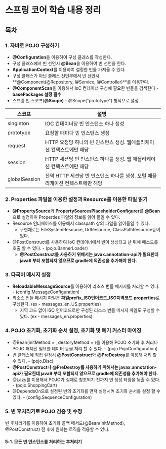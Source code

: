 # 스프링 코어 학습 내용 정리

## 목차

### 1. 자바로 POJO 구성하기

- **@Configuration**을 이용하여 구성 클래스를 작성한다.  
- 구성 클래스에서 빈 선언시 **@Bean**을 이용하여 빈 선언을 한다.  
- **ApplicationContext**를 이용하여 설정한 빈을 가져올 수 있다.  
- 구성 클래스가 아닌 클래스 선언부에서 빈 선언시 **@Component(@Repository, @Service, @Controller)**를 이용한다.  
- **@ComponentScan**을 이용해서 IoC 컨테이너 구성에 필요한 빈들을 검색한다 - **basePackages 설정 필수**  
- 스프링 빈 스코프(**@Scope)** - @Scope("prototype") 형식으로 설정


|스코프|설명|
|--------------|---|
|singleton|IOC 컨테이너당 빈 인스턴스 하나 생성|
|prototype|요청할 때마다 빈 인스턴스 생성|
|request|HTTP 요청당 하나의 빈 인스턴스 생성. 웹애플리케이션 컨텍스트에만 해당|
|session|HTTP 세션당 빈 인스턴스 하나를 생성. 웹 애플리케이션 컨텍스트에만 해당|
|globalSession|전역 HTTP 세션당 빈 인스턴스 하나를 생성. 포털 애플리케이션 컨텍스트에만 해당|

### 2. Properties 파일을 이용한 설정과 Resource를 이용한 파일 읽기

- **@PropertySource**와 **PropertySourcesPlaceholderConfigurer**를 **@Bean**으로 설정하여 Properties 파일의 정보를 읽어 들일 수 있다.
- Resource 인터페이스를 이용해서 classpath 상의 파일을 읽어들일 수 있다.
  - 구현체로는 FileSystemResource, UrlResource, ClassPathResource등이 있다.
- @PostConstruct를 사용하여 IoC 컨테이너에서 빈이 생성되고 난 뒤에 메소드를 호출 할 수 있다. - (pojo.BannerLoader)
  - **@PostConstruct를 사용하기 위해서는 javax.annotation-api가 필요한데 java9 부터 포함되지 않으므로 gradle에 의존성을 추가해야 한다.**

### 3. 다국어 메시지 설정

- **ReloadableMessageSource**를 이용하여 리소스 번들 메시지를 처리할 수 있다. - (config.MessageConfiguration)
- 리소스 번들 메시지 파일은 **파일prefix_ISO언어코드_ISO지역코드.properties**로 구성한다. (ex - messages_en_US.properties)
  - 지역 코드 없이 ISO 언어코드로만 구성된 리소스 번들 메시지 파일도 구성할 수 있다. (ex - messages_en.properties)

### 4. POJO 초기화, 초기화 순서 설정, 초기화 및 폐기 커스터 마이징

- @Bean(initMethod = , destoryMethod = )를 이용해 POJO 초기화 후 처리나 POJO 해제전 필요한 데이터 등을 처리 할 수 있다. - (pojo.PojoConfiguration)
- 빈 클래스에 직접 설정시 **@PostConstruct**와 **@PreDestroy**를 이용해 처리 할 수 있다. - (pojo.Disc) 
- **@PostConstruct나 @PreDestroy를 사용하기 위해서는 javax.annotation-api가 필요한데 java9 부터 포함되지 않으므로 gradle에 의존성을 추가해야 한다.**
- @Lazy를 이용해서 POJO가 실제로 참조되기 전까지 빈 생성 타임을 늦출 수 있다. - (pojo.ShoppingCart)
- @DependsOn으로 설정된 빈의 초기화를 먼저 실행시켜 초기화 순서를 설정 할 수 있다. - (config.SequenceConfiguration)

### 5. 빈 후처리기로 POJO 검증 및 수정

빈 후처리기를 이용하여 초기화 콜백 메서드(@Bean(initMethod), @PostConstruct) 전 후에 원하는 로직을 적용할 수 있다.

#### 5-1. 모든 빈 인스턴스를 처리하는 후처리기


